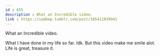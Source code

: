 ```yaml
---
id : 455
description : What an Incredible video.
link : https://iambep.tumblr.com/post/105411939941
---
```


What an Incredible video.

What I have done in my life so far. Idk. But this video make me smile alot.
Life is great, treasure it.